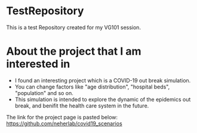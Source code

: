 # TestRepository
This is a test Repository created for my VG101 session.

# About the project that I am interested in

* I found an interesting project which is a COVID-19 out break simulation. 
* You can change factors like "age distribution", "hospital beds", "population" and so on.
* This simulation is intended to explore the dynamic of the epidemics out break, and benifit the health care system in the future.

The link for the project page is pasted below:
https://github.com/neherlab/covid19_scenarios
